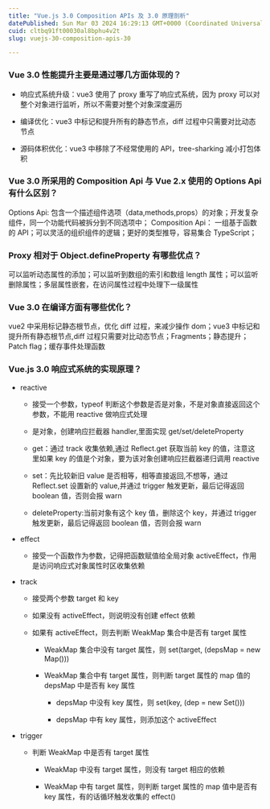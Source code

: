 ```yaml
---
title: "Vue.js 3.0 Composition APIs 及 3.0 原理剖析"
datePublished: Sun Mar 03 2024 16:29:13 GMT+0000 (Coordinated Universal Time)
cuid: cltbq91ft00030al8bphu4v2t
slug: vuejs-30-composition-apis-30

---
```


### **Vue 3.0 性能提升主要是通过哪几方面体现的？**

* 响应式系统升级：vue3 使用了 proxy 重写了响应式系统，因为 proxy 可以对整个对象进行监听，所以不需要对整个对象深度遍历
    
* 编译优化：vue3 中标记和提升所有的静态节点，diff 过程中只需要对比动态节点
    
* 源码体积优化：vue3 中移除了不经常使用的 API，tree-sharking 减小打包体积
    

### **Vue 3.0 所采用的 Composition Api 与 Vue 2.x 使用的 Options Api 有什么区别？**

Options Api: 包含一个描述组件选项（data,methods,props）的对象；开发复杂组件，同一个功能代码被拆分到不同选项中； Composition Api： 一组基于函数的 API；可以灵活的组织组件的逻辑；更好的类型推导，容易集合 TypeScript；

### **Proxy 相对于 Object.defineProperty 有哪些优点？**

可以监听动态属性的添加；可以监听到数组的索引和数组 length 属性；可以监听删除属性；多层属性嵌套，在访问属性过程中处理下一级属性

### **Vue 3.0 在编译方面有哪些优化？**

vue2 中采用标记静态根节点，优化 diff 过程，来减少操作 dom；vue3 中标记和提升所有静态根节点,diff 过程只需要对比动态节点；Fragments；静态提升；Patch flag；缓存事件处理函数

### **Vue.js 3.0 响应式系统的实现原理？**

* reactive
    
    * 接受一个参数，typeof 判断这个参数是否是对象，不是对象直接返回这个参数，不能用 reactive 做响应式处理
        
    * 是对象，创建响应拦截器 handler,里面实现 get/set/deleteProperty
        
    * get：通过 track 收集依赖,通过 Reflect.get 获取当前 key 的值，注意这里如果 key 的值是个对象，要为该对象创建响应拦截器递归调用 reactive
        
    * set：先比较新旧 value 是否相等，相等直接返回,不想等，通过 Reflect.set 设置新的 value,并通过 trigger 触发更新，最后记得返回 boolean 值，否则会报 warn
        
    * deleteProperty:当前对象有这个 key 值，删除这个 key，并通过 trigger 触发更新，最后记得返回 boolean 值，否则会报 warn
        
* effect
    
    * 接受一个函数作为参数，记得把函数赋值给全局对象 activeEffect，作用是访问响应式对象属性时区收集依赖
        
* track
    
    * 接受两个参数 target 和 key
        
    * 如果没有 activeEffect，则说明没有创建 effect 依赖
        
    * 如果有 activeEffect，则去判断 WeakMap 集合中是否有 target 属性
        
        * WeakMap 集合中没有 target 属性，则 set(target, (depsMap = new Map()))
            
        * WeakMap 集合中有 target 属性，则判断 target 属性的 map 值的 depsMap 中是否有 key 属性
            
            * depsMap 中没有 key 属性，则 set(key, (dep = new Set()))
                
            * depsMap 中有 key 属性，则添加这个 activeEffect
                
* trigger
    
    * 判断 WeakMap 中是否有 target 属性
        
        * WeakMap 中没有 target 属性，则没有 target 相应的依赖
            
        * WeakMap 中有 target 属性，则判断 target 属性的 map 值中是否有 key 属性，有的话循环触发收集的 effect()
